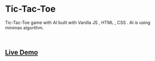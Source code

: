 # Tic-Tac-Toe
Tic-Tac-Toe game with AI built with Vanilla JS , HTML , CSS . AI is using minimax algorithm.

<br>

## [Live Demo](https://klaudiuszb5528.github.io/Tic-Tac-Toe/ "Tic-Tac-Toe game!")
